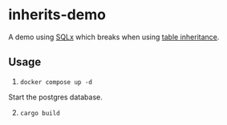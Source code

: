 # inherits-demo
A demo using [SQLx](https://github.com/launchbadge/sqlx) which breaks when using [table inheritance](https://www.postgresql.org/docs/current/tutorial-inheritance.html).

## Usage
1. `docker compose up -d`  

Start the postgres database.  

2. `cargo build`
